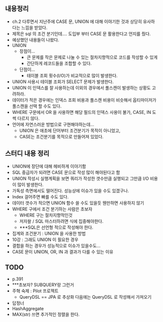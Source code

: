 ## 내용정리

- ch.2 다루면서 지난주에 CASE 문, UNION 에 대해 이야기한 것과 상당히 유사하다는 느낌을 받았다.
- 제목은 sql 의 조건 분기인데.... 도입부 부터 CASE 문 활용한다고 언지를 줬다.
- 예상했던 내용들이 나왔다.
- UNION
	- 장점이...
		- 큰 문제를 작은 문제로 나눌 수 있는 절차지향적으로 코드를 작성할 수 있게
		- 간단하게 레코드들을 조합할 수 있다.
	- 단점이...
		- 테이블 조회 횟수\(I/O)가 비교적으로 많이 발생한다.
- UNION 사용시 테이블 조회가 SELECT 문제가 발생한다.
- UNION 이 인덱스를 잘 사용하는데 이외의 경우에서 풀스캔이 발생하는 상황도 고려하라.
- 데이터가 적은 경우에는 인덱스 조회 비용과 풀스캔 비용이 비슷해서 옵티마이저가 풀스캔을 선택 할 수도 있다.
- WHERE 구문에서 OR 을 사용하면 해당 필드의 인덱스 사용이 불가, CASE, IN 도 썩 다르지 않다.
- 언어에 자연스러운 방법으로 구현해야하는데...
	- UNION 은 애초에 단어부터 조건분기가 목적이 아니었고,
	- CASE는 조건분기를 목적으로 만들어져 있었다.

## 스터디 내용 정리

- UNION에 장단에 대해 헤비하게 이야기함
- SQL 중급자가 되려면 CASE 문으로 작성 많이 해야된다고 함
- UNION 작성시 실행계획을 보면 쿼리가 작성한 갯수만큼 실행되고 그만큼 I/O 비용이 많이 발생한다.
- 가독성 측면에서도 떨어진다. 성능상에 이슈가 있을 수도 있겠구나.
- Index 걸어주면 빠를 수도 있다.
- 데이터 갯수가 적으면 UNION 함수 쓸 수도 있을듯 웬만하면 사용하지 않기
- WHERE 구에서 조건 분기하는 사람은 초보자
	- WHERE 구는 절차지향적인것
	- 저자왈 / SQL 마스터하려면 식에 집중해야한다.
	- ***SQL은 선언형 적으로 작성해야 한다.
- 집계와 조건분기 : UNION 을 사용한 방법
- 10강 : 그래도 UNION 이 필요한 경우
- 결합을 하는 경우가 성능적으로 이슈가 있을수도...
- CASE 문이 UNION, OR, IN 과 결과가 다를 수 있는 이유

## TODO

- p.391
- ***초보자? SUBQUERY랑 그런거
- 주혁 숙제 : Pilot 프로젝트
	- QueryDSL == JPA 로 추상화 다음에는 QueryDSL 로 작성해서 가져오기
- 답정너
- HashAggregate
- MAX\(str) 쓰면 추가적인 정렬을 한다.
